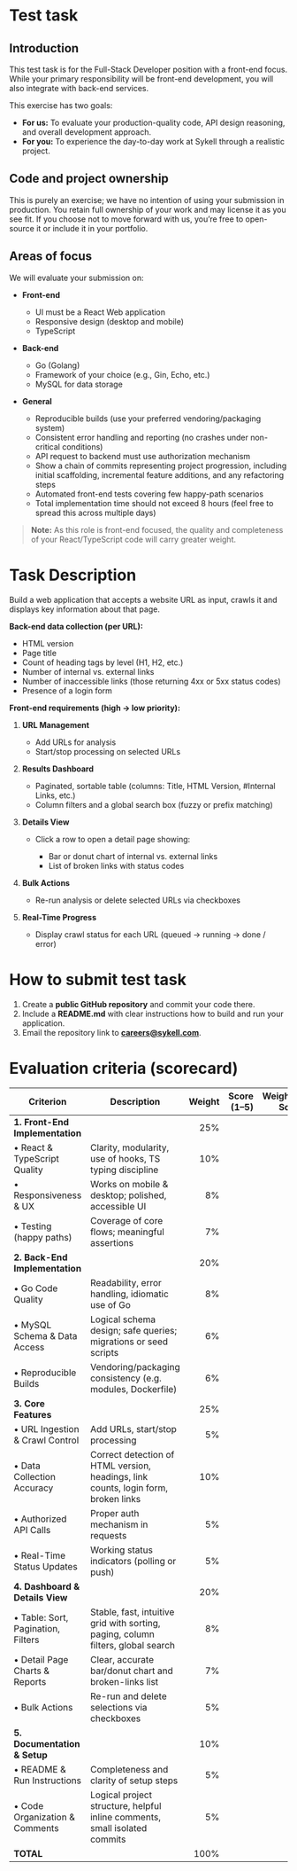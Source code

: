 # Test task

## Introduction

This test task is for the Full-Stack Developer position with a front-end focus. 
While your primary responsibility will be front-end development, you will also integrate with back-end services.

This exercise has two goals:

* **For us:** To evaluate your production-quality code, API design reasoning, and overall development approach.
* **For you:** To experience the day-to-day work at Sykell through a realistic project.

## Code and project ownership

This is purely an exercise; we have no intention of using your submission in production. 
You retain full ownership of your work and may license it as you see fit. 
If you choose not to move forward with us, you’re free to open-source it or include it in your portfolio.

## Areas of focus

We will evaluate your submission on:

* **Front-end**
    * UI must be a React Web application
    * Responsive design (desktop and mobile)
    * TypeScript

* **Back-end**
    * Go (Golang)
    * Framework of your choice (e.g., Gin, Echo, etc.)
    * MySQL for data storage

* **General**

    * Reproducible builds (use your preferred vendoring/packaging system)
    * Consistent error handling and reporting (no crashes under non-critical conditions)
    * API request to backend must use authorization mechanism
    * Show a chain of commits representing project progression, including initial scaffolding, incremental feature additions, and any refactoring steps
    * Automated front-end tests covering few happy-path scenarios
    * Total implementation time should not exceed 8 hours (feel free to spread this across multiple days)

> **Note:** As this role is front-end focused, the quality and completeness of your React/TypeScript code will carry greater weight.

# Task Description

Build a web application that accepts a website URL as input, crawls it and displays key information about that page.

**Back-end data collection (per URL):**

* HTML version
* Page title
* Count of heading tags by level (H1, H2, etc.)
* Number of internal vs. external links
* Number of inaccessible links (those returning 4xx or 5xx status codes)
* Presence of a login form

**Front-end requirements (high → low priority):**

1. **URL Management**

    * Add URLs for analysis
    * Start/stop processing on selected URLs

2. **Results Dashboard**

    * Paginated, sortable table (columns: Title, HTML Version, #Internal Links, etc.)
    * Column filters and a global search box (fuzzy or prefix matching)

3. **Details View**

    * Click a row to open a detail page showing:

        * Bar or donut chart of internal vs. external links
        * List of broken links with status codes

4. **Bulk Actions**

    * Re-run analysis or delete selected URLs via checkboxes

5. **Real-Time Progress**

    * Display crawl status for each URL (queued → running → done / error)



# How to submit test task

1. Create a **public GitHub repository** and commit your code there.
2. Include a **README.md** with clear instructions how to build and run your application.
3. Email the repository link to **[careers@sykell.com](mailto:careers@sykell.com)**.


# Evaluation criteria (scorecard)

| **Criterion**                      | **Description**                                                                    | **Weight** | **Score (1–5)** | **Weighted Score** | **Comments** |
|------------------------------------|------------------------------------------------------------------------------------|-----------:|----------------:|-------------------:|--------------|
| **1. Front-End Implementation**    |                                                                                    |        25% |                 |                    |              |
| • React & TypeScript Quality       | Clarity, modularity, use of hooks, TS typing discipline                            |        10% |                 |                    |              |
| • Responsiveness & UX              | Works on mobile & desktop; polished, accessible UI                                 |         8% |                 |                    |              |
| • Testing (happy paths)            | Coverage of core flows; meaningful assertions                                      |         7% |                 |                    |              |
| **2. Back-End Implementation**     |                                                                                    |        20% |                 |                    |              |
| • Go Code Quality                  | Readability, error handling, idiomatic use of Go                                   |         8% |                 |                    |              |
| • MySQL Schema & Data Access       | Logical schema design; safe queries; migrations or seed scripts                    |         6% |                 |                    |              |
| • Reproducible Builds              | Vendoring/packaging consistency (e.g. modules, Dockerfile)                         |         6% |                 |                    |              |
| **3. Core Features**               |                                                                                    |        25% |                 |                    |              |
| • URL Ingestion & Crawl Control    | Add URLs, start/stop processing                                                    |         5% |                 |                    |              |
| • Data Collection Accuracy         | Correct detection of HTML version, headings, link counts, login form, broken links |        10% |                 |                    |              |
| • Authorized API Calls             | Proper auth mechanism in requests                                                  |         5% |                 |                    |              |
| • Real-Time Status Updates         | Working status indicators (polling or push)                                        |         5% |                 |                    |              |
| **4. Dashboard & Details View**    |                                                                                    |        20% |                 |                    |              |
| • Table: Sort, Pagination, Filters | Stable, fast, intuitive grid with sorting, paging, column filters, global search   |         8% |                 |                    |              |
| • Detail Page Charts & Reports     | Clear, accurate bar/donut chart and broken-links list                              |         7% |                 |                    |              |
| • Bulk Actions                     | Re-run and delete selections via checkboxes                                        |         5% |                 |                    |              |
| **5. Documentation & Setup**       |                                                                                    |        10% |                 |                    |              |
| • README & Run Instructions        | Completeness and clarity of setup steps                                            |         5% |                 |                    |              |
| • Code Organization & Comments     | Logical project structure, helpful inline comments, small isolated commits         |         5% |                 |                    |              |
| **TOTAL**                          |                                                                                    |       100% |                 |                    |              |
